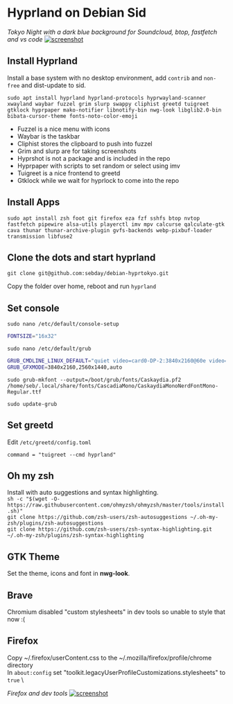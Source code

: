 # Hyprland on Debian Sid

*Tokyo Night with a dark blue background for Soundcloud, btop, fastfetch and vs code*
[![screenshot](https://raw.githubusercontent.com/sebday/debian-hyprdots/refs/heads/tokyo/.config/hypr/hypr_tokyo_screenshot1.png)](https://raw.githubusercontent.com/sebday/debian-hyprdots/refs/heads/tokyo/.config/hypr/hypr_tokyo_screenshot1.png)

## Install Hyprland

Install a base system with no desktop environment, add `contrib` and `non-free` and dist-update to sid.

`sudo apt install hyprland hyprland-protocols hyprwayland-scanner xwayland waybar fuzzel grim slurp swappy cliphist greetd tuigreet gtklock hyprpaper mako-notifier libnotify-bin nwg-look libglib2.0-bin bibata-cursor-theme fonts-noto-color-emoji`

- Fuzzel is a nice menu with icons
- Waybar is the taskbar
- Cliphist stores the clipboard to push into fuzzel
- Grim and slurp are for taking screenshots
- Hyprshot is not a package and is included in the repo
- Hyprpaper with scripts to set random or select using imv
- Tuigreet is a nice frontend to greetd
- Gtklock while we wait for hyprlock to come into the repo

## Install Apps

`sudo apt install zsh foot git firefox eza fzf sshfs btop nvtop fastfetch pipewire alsa-utils playerctl imv mpv calcurse qalculate-gtk cava thunar thunar-archive-plugin gvfs-backends webp-pixbuf-loader transmission libfuse2`

## Clone the dots and start hyprland

`git clone git@github.com:sebday/debian-hyprtokyo.git`

Copy the folder over home, reboot and run `hyprland`

## Set console

`sudo nano /etc/default/console-setup`

```bash
FONTSIZE="16x32"
```

`sudo nano /etc/default/grub`

```bash
GRUB_CMDLINE_LINUX_DEFAULT="quiet video=card0-DP-2:3840x2160@60e video=card0-HDMI-A-1:2560x1440@60e video=card0-HDMI-A-2:2560x1440@60e video=card0-DP-1:2560x1440@60e"
GRUB_GFXMODE=3840x2160,2560x1440,auto
```

`sudo grub-mkfont --output=/boot/grub/fonts/Caskaydia.pf2 /home/seb/.local/share/fonts/CascadiaMono/CaskaydiaMonoNerdFontMono-Regular.ttf`

`sudo update-grub`

## Set greetd

Edit `/etc/greetd/config.toml`

`command = "tuigreet --cmd hyprland"`

## Oh my zsh

Install with auto suggestions and syntax highlighting.  
`sh -c "$(wget -O- https://raw.githubusercontent.com/ohmyzsh/ohmyzsh/master/tools/install.sh)"`  
`git clone https://github.com/zsh-users/zsh-autosuggestions ~/.oh-my-zsh/plugins/zsh-autosuggestions`  
`git clone https://github.com/zsh-users/zsh-syntax-highlighting.git ~/.oh-my-zsh/plugins/zsh-syntax-highlighting`  

## GTK Theme

Set the theme, icons and font in **nwg-look**.

## Brave

Chromium disabled "custom stylesheets" in dev tools so unable to style that now :(

## Firefox

Copy ~/.firefox/userContent.css to the ~/.mozilla/firefox/profile/chrome directory \
In `about:config` set "toolkit.legacyUserProfileCustomizations.stylesheets" to `true` \

*Firefox and dev tools*
[![screenshot](https://raw.githubusercontent.com/sebday/debian-hyprdots/refs/heads/tokyo/.config/hypr/hypr_tokyo_screenshot2.png)](https://raw.githubusercontent.com/sebday/debian-hyprdots/refs/heads/tokyo/.config/hypr/hypr_tokyo_screenshot2.png)
